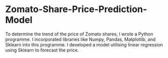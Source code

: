 # Zomato-Share-Price-Prediction-Model
To determine the trend of the price of Zomato shares, I wrote a Python programme. I incorporated libraries like Numpy, Pandas, Matplotlib, and Sklearn into this programme. I developed a model utilising linear regression using Sklearn to forecast the price.
